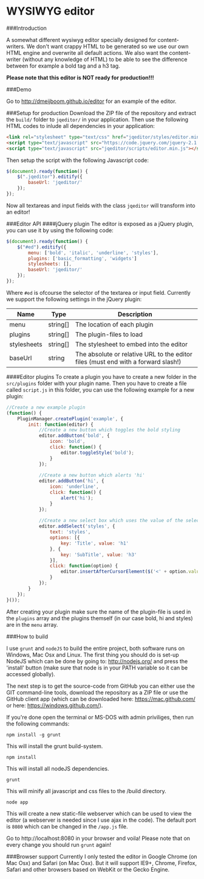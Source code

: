 WYSIWYG editor
======
###Introduction

A somewhat different wysiwyg editor specially designed for content-writers.
We don't want crappy HTML to be generated so we use our own HTML engine and overwrite all default actions.
We also want the content-writer (without any knowledge of HTML) to be able to see the difference between for example a bold tag and a h3 tag.

**Please note that this editor is NOT ready for production!!!**


###Demo

Go to http://dmeijboom.github.io/editor for an example of the editor.


###Setup for production
Download the ZIP file of the repository and extract the `build/` folder to `jqeditor/` in your application.
Then use the following HTML codes to inlude all dependencies in your application:

```html
<link rel="stylesheet" type="text/css" href="jqeditor/styles/editor.min.css" />
<script type="text/javascript" src="https://code.jquery.com/jquery-2.1.1.min.js"></script>
<script type="text/javascript" src="jqeditor/scripts/editor.min.js"></script>
```

Then setup the script with the following Javascript code:

```js
$(document).ready(function() {
    $(".jqeditor").editify({
        baseUrl: 'jqeditor/'
    });
});
```

Now all textareas and input fields with the class `jqeditor` will transform into an editor!


###Editor API
####jQuery plugin
The editor is exposed as a jQuery plugin, you can use it by using the following code:

```js
$(document).ready(function() {
    $("#ed").editify({
        menu: ['bold', 'italic', 'underline', 'styles'],
        plugins: ['basic_formatting', 'widgets']
        stylesheets: [],
        baseUrl: 'jqeditor/'
    });
});
```

Where `#ed` is ofcourse the selector of the textarea or input field.
Currently we support the following settings in the jQuery plugin:

Name | Type | Description
--- | --- | ---
menu | string[] | The location of each plugin
plugins | string[] | The plugin-files to load
stylesheets | string[] | The stylesheet to embed into the editor
baseUrl | string | The absolute or relative URL to the editor files (must end with a forward slash!)

####Editor plugins
To create a plugin you have to create a new folder in the `src/plugins` folder with your plugin name.
Then you have to create a file called `script.js` in this folder, you can use the following example for a new plugin:

```js
//Create a new example plugin
(function() {
    PluginManager.createPlugin('example', {
        init: function(editor) {
            //Create a new button which toggles the bold styling
            editor.addButton('bold', {
                icon: 'bold',
                click: function() {
                    editor.toggleStyle('bold');
                }
            });
            
            //Create a new button which alerts 'hi'
            editor.addButton('hi', {
                icon: 'underline',
                click: function() {
                    alert('hi');
                }
            });
            
            //Create a new select box which uses the value of the selected item to create a new element
            editor.addSelect('styles', {
                text: 'styles',
                options: [{
                    key: 'Title', value: 'h1'
                }, {
                    key: 'SubTitle', value: 'h3'
                }],
                click: function(option) {
                    editor.insertAfterCursorElement($('<' + option.value + '/>').html('&nbsp;'));
                }
            });
        }
    });
}());
```

After creating your plugin make sure the name of the plugin-file is used in the `plugins` array and the plugins themself (in our case bold, hi and styles) are in the `menu` array.


###How to build

I use `grunt` and `nodeJS` to build the entire project, both software runs on Windows, Mac Osx and Linux.
The first thing you should do is set-up NodeJS which can be done by going to: http://nodejs.org/ and press the 'install' button (make sure that node is in your PATH variable so it can be accessed globally).

The next step is to get the source-code from GitHub you can either use the GIT command-line tools, download the repository as a ZIP file or use the GitHub client app (which can be downloaded here: https://mac.github.com/ or here: https://windows.github.com/).

If you're done open the terminal or MS-DOS with admin priviliges, then run the following commands:

```
npm install -g grunt
```

This will install the grunt build-system.

```
npm install
```

This will install all nodeJS dependencies.

```
grunt
```

This will minify all javascript and css files to the /build directory.

```
node app
```

This will create a new static-file webserver which can be used to view the editor (a webserver is needed since I use ajax in the code). The default port is `8080` which can be changed in the `/app.js` file.

Go to http://localhost:8080 in your browser and voila!
Please note that on every change you should run `grunt` again!


###Browser support
Currently I only tested the editor in Google Chrome (on Mac Osx) and Safari (on Mac Osx). But it will support IE9+, Chrome, Firefox, Safari and other browsers based on WebKit or the Gecko Engine.
